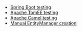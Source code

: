 
- [Spring Boot testing](../spring/spring_boot_testing.md)
- [Apache TomEE testing](tomee.md)
- [Apache Camel testing](camel.md)
- [Manual EntityManager creation](manual_entitymanager.md)